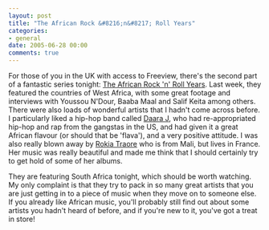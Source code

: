 ```yaml
---
layout: post
title: "The African Rock &#8216;n&#8217; Roll Years"
categories:
- general
date: 2005-06-28 00:00
comments: true
---
```


<p>For those of you in the UK with access to Freeview, there's the second part of a fantastic series tonight: <a href="http://www.bbc.co.uk/bbcfour/music/features/african-rock.shtml">The African Rock 'n' Roll Years</a>. Last week, they featured the countries of West Africa, with some great footage and interviews with Youssou N'Dour, Baaba Maal and Salif Keita among others. There were also loads of wonderful artists that I hadn't come across before. I particularly liked a hip-hop band called <a href="http://www.wrasserecords.com/artists/info/50.html?AddInterest=1010">Daara J</a>, who had re-appropriated hip-hop and rap from the gangstas in the US, and had given it a great African flavour (or should that be 'flava'), and a very positive attitude. I was also really blown away by <a href="http://www.rokiatraore.net/">Rokia Traore</a> who is from Mali, but lives in France. Her music was really beautiful and made me think that I should certainly try to get hold of some of her albums.</p>

<p>They are featuring South Africa tonight, which should be worth watching. My only complaint is that they try to pack in so many great artists that you are just getting in to a piece of music when they move on to someone else. If you already like African music, you'll probably still find out about some artists you hadn't heard of before, and if you're new to it, you've got a treat in store!</p>


